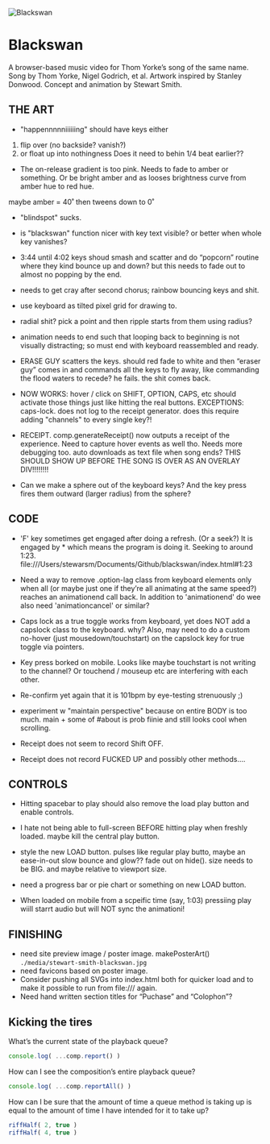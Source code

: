 

![Blackswan](./media/stewart-smith-blackswan.jpg "Blackswan")  

Blackswan
========================================================================

A browser-based music video for Thom Yorke’s song of the same name.
Song by Thom Yorke, Nigel Godrich, et al.
Artwork inspired by Stanley Donwood.
Concept and animation by Stewart Smith.  

  
  

THE ART
------------------------------------------------------------------------




- "happennnnniiiiiing" should have keys either
1. flip over (no backside? vanish?) 
2. or float up into nothingness
Does it need to behin 1/4 beat earlier??


- The on-release gradient is too pink. Needs to fade to amber or something. Or be bright amber and as looses brightness curve from amber hue to red hue.

maybe amber = 40˚
then tweens down to 0˚


- "blindspot" sucks.

- is "blackswan" function nicer with key text visible? or better when whole key vanishes?



- 3:44 until 4:02 keys shoud smash and scatter and do “popcorn” routine where they kind bounce up and down? but this needs to fade out to almost no popping by the end. 



- needs to get cray after second chorus; rainbow bouncing keys and shit.

- use keyboard as tilted pixel grid for drawing to.

- radial shit? pick a point and then ripple starts from them using radius?

- animation needs to end such that looping back to beginning is not visually distracting; so must end with keyboard reassembled and ready.

- ERASE GUY scatters the keys. should red fade to white and then “eraser guy” comes in and commands all the keys to fly away, like commanding the flood waters to recede? he fails. the shit comes back.

- NOW WORKS: hover / click on SHIFT, OPTION, CAPS, etc should activate those things just like hitting the real buttons. EXCEPTIONS: caps-lock. does not log to the receipt generator. does this require adding "channels" to every single key?!

- RECEIPT. comp.generateReceipt() now outputs a receipt of the experience. Need to capture hover events as well tho. Needs more debugging too. auto downloads as text file when song ends?
THIS SHOULD SHOW UP BEFORE THE SONG IS OVER AS AN OVERLAY DIV!!!!!!!!

- Can we make a sphere out of the keyboard keys? And the key press fires them outward (larger radius) from the sphere?




CODE
------------------------------------------------------------------------

- 'F' key sometimes get engaged after doing a refresh. (Or a seek?) It is engaged by * which means the program is doing it. Seeking to around 1:23.
file:///Users/stewarsm/Documents/Github/blackswan/index.html#1:23



- Need a way to remove .option-lag class from keyboard elements only when all (or maybe just one if they’re all animating at the same speed?) reaches an animationend call back.
In addition to 'animationend' do wee also need 'animationcancel' or similar?

- Caps lock as a true toggle works from keyboard, yet does NOT add a capslock class to the keyboard. why? Also, may need to do a custom no-hover (just mousedown/touchstart) on the capslock key for true toggle via pointers.

- Key press borked on mobile. Looks like maybe touchstart is not writing to the channel? Or touchend / mouseup etc are interfering with each other.

- Re-confirm yet again that it is 101bpm by eye-testing strenuously ;)

- experiment w "maintain perspective" because on entire BODY is too much. main + some of #about is prob fiinie and still looks cool when scrolling. 

- Receipt does not seem to record Shift OFF.

- Receipt does not record FUCKED UP and possibly other methods....



CONTROLS
------------------------------------------------------------------------

- Hitting spacebar to play should also remove the load play button and enable controls.

- I hate not being able to full-screen BEFORE hitting play when freshly loaded. maybe kill the central play button.

- style the new LOAD button. pulses like regular play butto, maybe an ease-in-out slow bounce and glow?? fade out on hide(). size needs to be BIG. and maybe relative to viewport size. 

- need a progress bar or pie chart or something on new LOAD button. 

- When loaded on mobile from a scpeific time (say, 1:03)
pressiing play wiill starrt audio but will NOT sync the animationi!





FINISHING
------------------------------------------------------------------------
- need site preview image / poster image. makePosterArt() `./media/stewart-smith-blackswan.jpg`
- need favicons based on poster image.
- Consider pushing all SVGs into index.html both for quicker load and to make it possible to run from file:/// again.
- Need hand written section titles for “Puchase” and “Colophon”?





Kicking the tires
------------------------------------------------------------------------

What’s the current state of the playback queue?  
```javascript
console.log( ...comp.report() )

```
How can I see the composition’s entire playback queue?  
```javascript
console.log( ...comp.reportAll() )

```
  
How can I be sure that the amount of time a queue method is taking up 
is equal to the amount of time I have intended for it to take up?
```javascript
riffHalf( 2, true )
riffHalf( 4, true )

```



